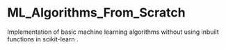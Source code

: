 # ML_Algorithms_From_Scratch
Implementation of basic machine learning algorithms without using inbuilt functions in scikit-learn .
